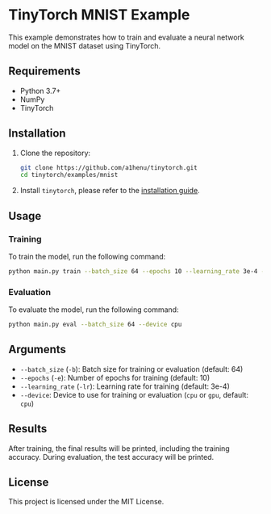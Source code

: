 # TinyTorch MNIST Example

This example demonstrates how to train and evaluate a neural network model on the MNIST dataset using TinyTorch.

## Requirements

- Python 3.7+
- NumPy
- TinyTorch

## Installation

1. Clone the repository:
    ```bash
    git clone https://github.com/a1henu/tinytorch.git
    cd tinytorch/examples/mnist
    ```

2. Install `tinytorch`, please refer to the [installation guide](../../README.md#installation).

## Usage

### Training

To train the model, run the following command:
```bash
python main.py train --batch_size 64 --epochs 10 --learning_rate 3e-4 --device cpu
```

### Evaluation

To evaluate the model, run the following command:
```bash
python main.py eval --batch_size 64 --device cpu
```

## Arguments

- `--batch_size` (`-b`): Batch size for training or evaluation (default: 64)
- `--epochs` (`-e`): Number of epochs for training (default: 10)
- `--learning_rate` (`-lr`): Learning rate for training (default: 3e-4)
- `--device`: Device to use for training or evaluation (`cpu` or `gpu`, default: `cpu`)

## Results

After training, the final results will be printed, including the training accuracy. During evaluation, the test accuracy will be printed.

## License

This project is licensed under the MIT License.

